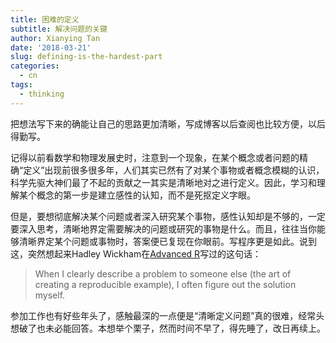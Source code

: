 ```yaml
---
title: 困难的定义
subtitle: 解决问题的关键
author: Xianying Tan
date: '2018-03-21'
slug: defining-is-the-hardest-part
categories:
  - cn
tags:
  - thinking
---
```


把想法写下来的确能让自己的思路更加清晰，写成博客以后查阅也比较方便，以后得勤写。

记得以前看数学和物理发展史时，注意到一个现象，在某个概念或者问题的精确“定义”出现前很多很多年，人们其实已然有了对某个事物或者概念模糊的认识，科学先驱大神们最了不起的贡献之一其实是清晰地对之进行定义。因此，学习和理解某个概念的第一步是建立感性的认知，而不是死抠定义字眼。

但是，要想彻底解决某个问题或者深入研究某个事物，感性认知却是不够的，一定要深入思考，清晰地界定需要解决的问题或研究的事物是什么。而且，往往当你能够清晰界定某个问题或事物时，答案便已复现在你眼前。写程序更是如此。说到这，突然想起来Hadley Wickham在[Advanced R](http://adv-r.had.co.nz/Introduction.html)写过的这句话：

> When I clearly describe a problem to someone else (the art of creating a reproducible example), I often figure out the solution myself.

参加工作也有好些年头了，感触最深的一点便是“清晰定义问题”真的很难，经常头想破了也未必能回答。本想举个栗子，然而时间不早了，得先睡了，改日再续上。
